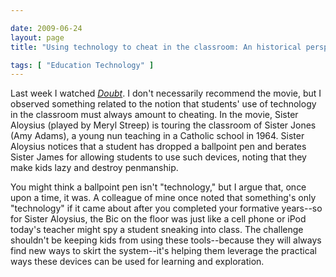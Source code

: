 ```yaml
--- 

date: 2009-06-24
layout: page
title: "Using technology to cheat in the classroom: An historical perspective"

tags: [ "Education Technology" ]
---
```

Last week I watched <em><a href="http://www.imdb.com/title/tt0918927/">Doubt</a></em>. I don't necessarily recommend the movie, but I observed something related to the notion that students' use of technology in the classroom must always amount to cheating. In the movie, Sister Aloysius (played by Meryl Streep) is touring the classroom of Sister Jones (Amy Adams), a young nun teaching in a Catholic school in 1964. Sister Aloysius notices that a student has dropped a ballpoint pen and berates Sister James for allowing students to use such devices, noting that they make kids lazy and destroy penmanship.

You might think a ballpoint pen isn't "technology," but I argue that, once upon a time, it was. A colleague of mine once noted that something's only "technology" if it came about after you completed your formative years--so for Sister Aloysius, the Bic on the floor was just like a cell phone or iPod today's teacher might spy a student sneaking into class. The challenge shouldn't be keeping kids from using these tools--because they will always find new ways to skirt the system--it's helping them leverage the practical ways these devices can be used for learning and exploration.
